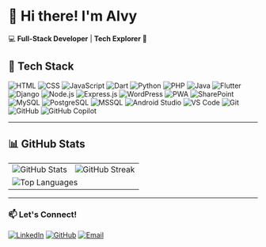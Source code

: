 # 👋 Hi there! I'm Alvy  
💻 **Full-Stack Developer** | **Tech Explorer 🚀**

## 🌟 Tech Stack  

![HTML](https://img.shields.io/badge/HTML5-F06529?style=for-the-badge&logo=html5&logoColor=white)  ![CSS](https://img.shields.io/badge/CSS3-2965F1?style=for-the-badge&logo=css3&logoColor=white)  ![JavaScript](https://img.shields.io/badge/JavaScript-F7DF1E?style=for-the-badge&logo=javascript&logoColor=black)  ![Dart](https://img.shields.io/badge/Dart-0175C2?style=for-the-badge&logo=dart&logoColor=white)  ![Python](https://img.shields.io/badge/Python-FFD43B?style=for-the-badge&logo=python&logoColor=blue)  ![PHP](https://img.shields.io/badge/PHP-777BB4?style=for-the-badge&logo=php&logoColor=white)  ![Java](https://img.shields.io/badge/Java-007396?style=for-the-badge&logo=java&logoColor=white)  ![Flutter](https://img.shields.io/badge/Flutter-02569B?style=for-the-badge&logo=flutter&logoColor=white)  ![Django](https://img.shields.io/badge/Django-092E20?style=for-the-badge&logo=django&logoColor=white)  ![Node.js](https://img.shields.io/badge/Node.js-43853D?style=for-the-badge&logo=node.js&logoColor=white)  ![Express.js](https://img.shields.io/badge/Express.js-000000?style=for-the-badge&logo=express&logoColor=white)  ![WordPress](https://img.shields.io/badge/WordPress-21759B?style=for-the-badge&logo=wordpress&logoColor=white)  ![PWA](https://img.shields.io/badge/PWA-5A0FC8?style=for-the-badge&logo=pwa&logoColor=white)  ![SharePoint](https://img.shields.io/badge/SharePoint-0078D4?style=for-the-badge&logo=microsoft-sharepoint&logoColor=white)  ![MySQL](https://img.shields.io/badge/MySQL-4479A1?style=for-the-badge&logo=mysql&logoColor=white)  ![PostgreSQL](https://img.shields.io/badge/PostgreSQL-336791?style=for-the-badge&logo=postgresql&logoColor=white)  ![MSSQL](https://img.shields.io/badge/MSSQL-CC2927?style=for-the-badge&logo=microsoft-sql-server&logoColor=white)  ![Android Studio](https://img.shields.io/badge/Android_Studio-3DDC84?style=for-the-badge&logo=android-studio&logoColor=white)  ![VS Code](https://img.shields.io/badge/VS_Code-007ACC?style=for-the-badge&logo=visual-studio-code&logoColor=white)  ![Git](https://img.shields.io/badge/Git-F05032?style=for-the-badge&logo=git&logoColor=white)  ![GitHub](https://img.shields.io/badge/GitHub-181717?style=for-the-badge&logo=github&logoColor=white)  ![GitHub Copilot](https://img.shields.io/badge/GitHub_Copilot-1F883D?style=for-the-badge&logo=github&logoColor=white)  

---

## 📊 GitHub Stats  

<table>
<tr>
<td>
<img src="https://github-readme-stats.vercel.app/api?username=alvydepositar&show_icons=true&theme=tokyonight" alt="GitHub Stats" />
</td>
<td>
<img src="https://github-readme-streak-stats.herokuapp.com/?username=alvydepositar&theme=tokyonight" alt="GitHub Streak" />
</td>
</tr>
<tr>
<td colspan="2">
<img src="https://github-readme-stats.vercel.app/api/top-langs/?username=alvydepositar&layout=compact&theme=tokyonight" alt="Top Languages" />
</td>
</tr>
</table>

---

### 📫 Let's Connect!
[![LinkedIn](https://img.shields.io/badge/LinkedIn-0A66C2?style=for-the-badge&logo=linkedin&logoColor=white)](https://www.linkedin.com/in/alvy-depositar/)   [![GitHub](https://img.shields.io/badge/GitHub-181717?style=for-the-badge&logo=github&logoColor=white)]([https://github.com/yourgithub](https://github.com/alvydepositar))  [![Email](https://img.shields.io/badge/Email-D14836?style=for-the-badge&logo=gmail&logoColor=white)](mailto:alvyydepositar@gmail.com)  

